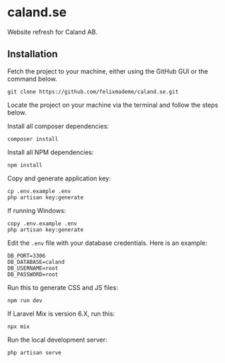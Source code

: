 # caland.se

Website refresh for Caland AB. 

## Installation 

Fetch the project to your machine, either using the GitHub GUI or the command below.

```
git clone https://github.com/felixmademe/caland.se.git
```

Locate the project on your machine via the terminal and follow the steps below.

Install all composer dependencies:

```
composer install
```

Install all NPM dependencies:

```
npm install
```

Copy and generate application key:

```
cp .env.example .env
php artisan key:generate
```

If running Windows:

```
copy .env.example .env
php artisan key:generate
```

Edit the `.env` file with your database credentials. Here is an example:

```
DB_PORT=3306
DB_DATABASE=caland
DB_USERNAME=root
DB_PASSWORD=root
```

Run this to generate CSS and JS files:

```
npm run dev
```

If Laravel Mix is version 6.X, run this: 

```
npx mix
```


Run the local development server:

```
php artisan serve
```
